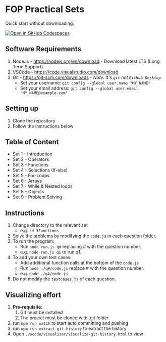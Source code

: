 # FOP Practical Sets

Quick start without downloading:

[![Open in GitHub Codespaces](https://github.com/codespaces/badge.svg)](https://codespaces.new/SP-DIT/ST0523-FOP-practicals)

## Software Requirements

1. NodeJs - https://nodejs.org/en/download - Download latest LTS (Long Term Support)
2. VSCode - https://code.visualstudio.com/download
3. Git - https://git-scm.com/downloads - _Note: It's `git` not `GitHub Desktop`_
    - Set your username: `git config --global user.name "MY_NAME"`
    - Set your email address: `git config --global user.email "MY_NAME@example.com"`

## Setting up

1. Clone the repository
2. Follow the instructions below

## Table of Content

-   Set 1 - Introduction
-   Set 2 - Operators
-   Set 3 - Functions
-   Set 4 - Selections (If-else)
-   Set 5 - For-Loops
-   Set 6 - Arrays
-   Set 7 - While & Nested loops
-   Set 8 - Objects
-   Set 9 - Problem Solving

## Instructions

1. Change directory to the relevant set
    - e.g. `cd 3Functions`
2. Solve the problems by modifying the `code.js` in each question folder.
3. To run the program:
    - Run `node run.js q#` replacing # with the question number.
    - e.g. `node run.js q1` to run q1.
4. To add your own test cases:
    - Add additional function calls at the bottom of the `code.js`
    - Run `node ./q#/code.js` replace # with the question number.
    - e.g. `node ./q4/code.js`
5. Do not modify the `testcases.js` of each question.

## Visualizing effort

1. **Pre-requisite:**
    1. Git must be installed
    2. The project must be cloned with .git folder
2. run `npm run watch` to start auto committing and pushing
3. run `npm run extract-git-history` to extract the history
4. Open `.vscode/visualizer/visualize-git-history.html` to view
